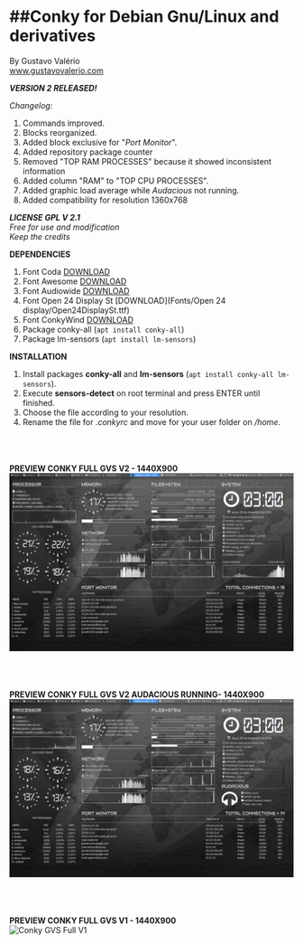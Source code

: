 ##**Conky for Debian Gnu/Linux and derivatives**
===

By Gustavo Valério
<br>www.gustavovalerio.com

***VERSION 2 RELEASED!***

*Changelog:*

1. Commands improved.
2. Blocks reorganized.
3. Added block exclusive for "*Port Monitor*".
4. Added repository package counter
5. Removed "TOP RAM PROCESSES" because it showed inconsistent information
6. Added column "RAM" to "TOP CPU PROCESSES".
7. Added graphic load average while *Audacious* not running.
8. Added compatibility for resolution 1360x768

***LICENSE GPL V 2.1***
<br>*Free for use and modification*
<br>*Keep the credits*

**DEPENDENCIES**

1. Font Coda [DOWNLOAD](Fonts/Coda/Coda.ttf)
2. Font Awesome [DOWNLOAD](Fonts/Awesome/FontAwesome.otf)
3. Font Audiowide [DOWNLOAD](Fonts/Audiowide/Audiowide.ttf)
4. Font Open 24 Display St [DOWNLOAD](Fonts/Open 24 display/Open24DisplaySt.ttf)
5. Font ConkyWind [DOWNLOAD](Fonts/ConkyWind/ConkyWind.otf)
6. Package conky-all (`apt install conky-all`)
7. Package lm-sensors (`apt install lm-sensors`)

**INSTALLATION**

1. Install packages **conky-all** and **lm-sensors** (`apt install conky-all lm-sensors`). 
2. Execute **sensors-detect** on root terminal and press ENTER until finished.
3. Choose the file according to your resolution.
4. Rename the file for *.conkyrc* and move for your user folder on */home*.

<br><br><br>**PREVIEW CONKY FULL GVS V2 - 1440X900**
<br>![Conky GVS Full V2](Screenshots/Conky-Full-GVS-PreviewNormal-1440x900-V2.png)

<br><br><br>**PREVIEW CONKY FULL GVS V2 AUDACIOUS RUNNING- 1440X900**
<br>![Conky GVS Full V2](Screenshots/Conky-Full-GVS-PreviewAudacious-1440x900-V2.png)

<br><br><br>**PREVIEW CONKY FULL GVS V1 - 1440X900**
<br>![Conky GVS Full V1](/images/screenshots/Conky-Full-GVS-Preview-1440x900-V1.png)
